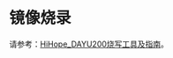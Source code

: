 # 镜像烧录<a name="ZH-CN_TOPIC_0000001233805979"></a>

请参考：[HiHope\_DAYU200烧写工具及指南](https://gitee.com/hihope_iot/docs/blob/master/HiHope_DAYU200/%E7%83%A7%E5%86%99%E5%B7%A5%E5%85%B7%E5%8F%8A%E6%8C%87%E5%8D%97/HiHope-DAYU200%E9%95%9C%E5%83%8F%E7%83%A7%E5%BD%95%E6%8C%87%E5%8D%97.pdf)。

